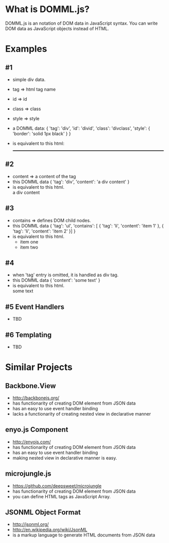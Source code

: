 
# What is DOMML.js?
DOMML.js is an notation of DOM data in JavaScript syntax.
You can write DOM data as JavaScript objects instead of HTML.

# Examples

## #1
- simple div data.
- tag => html tag name
- id => id
- class => class
- style => style

- a DOMML data:
    {
        'tag': 'div',
         'id': 'divid',
      'class': 'divclass',
      'style': { 'border': 'solid 1px black' }
    }
- is equivalent to this html:
    <div id='divid' class='divclass' style='border: solid 1px black'></div>

## #2
- content => a content of the tag
- this DOMML data
    {
           'tag': 'div',
      'content': 'a div content'
    }
- is equivalent to this html.
    <div>a div content</div>

## #3
- contains => defines DOM child nodes.
- this DOMML data
    {
            'tag': 'ul',
       'contains': [
          { 'tag': 'li', 'content': 'item 1' },
          { 'tag': 'li', 'content': 'item 2' }]
    }
- is equivalent to this html.
    <ul><li>item one</li><li>item two</li></ul>

## #4
- when 'tag' entry is omitted, it is handled as div tag.
- this DOMML data
    {
      'content': 'some text'
    }
- is equivalent to this html.
    <div>some text</div>

## #5 Event Handlers
- TBD

## #6 Templating
- TBD

# Similar Projects

## Backbone.View
- http://backbonejs.org/
- has functionarity of creating DOM element from JSON data
- has an easy to use event handler binding
- lacks a functionarity of creating nested view in declarative manner

## enyo.js Component
- http://enyojs.com/
- has functionarity of creating DOM element from JSON data
- has an easy to use event handler binding
- making nested view in declarative manner is easy.

## microjungle.js
- https://github.com/deepsweet/microjungle
- has functionarity of creating DOM element from JSON data
- you can define HTML tags as JavaScript Array.

## JSONML Object Format
- http://jsonml.org/
- http://en.wikipedia.org/wiki/JsonML
- is a markup language to generate HTML documents from JSON data

